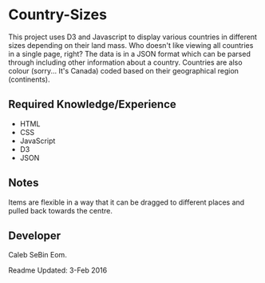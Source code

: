 # Country-Sizes #

This project uses D3 and Javascript to display various countries in different sizes depending on their land mass. Who doesn't like viewing all countries in a single page, right? The data is in a JSON format which can be parsed through including other information about a country.
Countries are also colour (sorry... It's Canada) coded based on their geographical region (continents).

## Required Knowledge/Experience ##
* HTML
* CSS
* JavaScript
* D3
* JSON

## Notes ##
Items are flexible in a way that it can be dragged to different places and pulled back towards the centre.

## Developer ##
Caleb SeBin Eom.

Readme Updated: 3-Feb 2016
